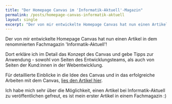 ```yaml
---
title: "Der Homepage Canvas im 'Informatik-Aktuell'-Magazin"
permalink: /posts/homepage-canvas-informatik-aktuell
layout: single
excerpt: "Der von mir entwickelte Homepage Canvas hat nun einen Artikel in dem renommierten Fachmagazin 'Informatik-Aktuell'!"
---
```


Der von mir entwickelte Homepage Canvas hat nun einen Artikel in dem renommierten Fachmagazin 'Informatik-Aktuell'!

Dort erkläre ich im Detail das Konzept des Canvas und gebe Tipps zur Anwendung - sowohl von Seiten
des Entwicklungsteams, als auch von Seiten der Kund:innen in der Webentwicklung.

Für detaillierte Einblicke in die Idee des Canvas und in das erfolgreiche Arbeiten mit dem Canvas, [lies den Artikel hier](https://www.informatik-aktuell.de/entwicklung/methoden/strategische-website-planung-mit-dem-homepage-canvas.html).

Ich habe mich sehr über die Möglichkeit, einen Artikel bei Informatik-Aktuell zu veröffentlichen gefreut, es ist mein erster
Artikel in einem Fachmagazin :)
